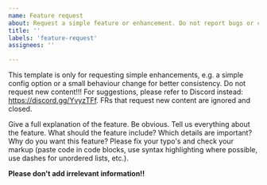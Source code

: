 ```yaml
---
name: Feature request
about: Request a simple feature or enhancement. Do not report bugs or crashes using this template! For suggestions, refer to Discord.
title: ''
labels: 'feature-request'
assignees: ''

---
```


This template is only for requesting simple enhancements, e.g. a simple config option or a small behaviour change for better consistency. Do not request new content!!! For suggestions, please refer to Discord instead: https://discord.gg/YvyzTFf. FRs that request new content are ignored and closed.

Give a full explanation of the feature. Be obvious. Tell us everything about the feature. What should the feature include? Which details are important? Why do you want this feature? Please fix your typo's and check your markup (paste code in code blocks, use syntax highlighting where possible, use dashes for unordered lists, etc.).

**Please don't add irrelevant information!!** 

